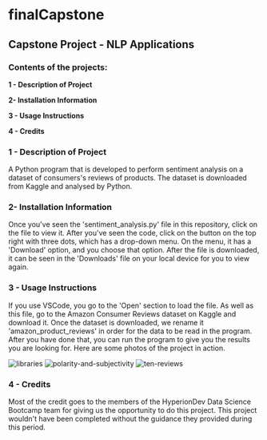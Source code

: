 # finalCapstone
## Capstone Project - NLP Applications
### Contents of the projects:
**1 - Description of Project**

**2- Installation Information**

**3 - Usage Instructions**

**4 - Credits**

### 1 - Description of Project
A Python program that is developed to perform sentiment analysis on a dataset of consumers's reviews of products. The dataset is downloaded from Kaggle and analysed by Python. 

### 2- Installation Information 
Once you've seen the 'sentiment_analysis.py' file in this repository, click on the file to view it. After you've seen the code, click on the button on the top right with three dots, which has a drop-down menu. On the menu, it has a 'Download' option, and you choose that option. After the file is downloaded, it can be seen in the 'Downloads' file on your local device for you to view again. 

### 3 - Usage Instructions
If you use VSCode, you go to the 'Open' section to load the file. As well as this file, go to the Amazon Consumer Reviews dataset on Kaggle and download it. Once the dataset is downloaded, we rename it 'amazon_product_reviews' in order for the data to be read in the program. After you have done that, you can run the program to give you the results you are looking for. Here are some photos of the project in action.

![libraries](https://github.com/branavan96/finalCapstone/assets/151564869/5e8a63f5-f688-46d5-a792-8bf4b9f7fb64) ![polarity-and-subjectivity](https://github.com/branavan96/finalCapstone/assets/151564869/cbc31a98-1994-47c3-899f-e1dcfae2e159) ![ten-reviews](https://github.com/branavan96/finalCapstone/assets/151564869/775c2102-0c61-43bc-9e1f-a21d4d510c02)

### 4 - Credits
Most of the credit goes to the members of the HyperionDev Data Science Bootcamp team for giving us the opportunity to do this project. This project wouldn't have been completed without the guidance they provided during this period.
